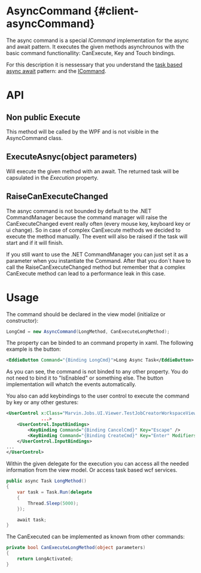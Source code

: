 AsyncCommand {#client-asyncCommand}
========

The async command is a special *ICommand* implementation for the async and await pattern. It executes the given methods asynchrounos with the basic command functionallity: CanExecute, Key and Touch bindings.

For this description it is nessessary that you understand the [task based async await](https://msdn.microsoft.com/de-de/library/hh191443.aspx) pattern: and the [ICommand](https://msdn.microsoft.com/de-de/library/system.windows.input.icommand(v=vs.110).aspx).

# API

## Non public Execute
This method will be called by the WPF and is not visible in the AsyncCommand class.

## ExecuteAsnyc(object parameters)
Will execute the given method with an await. The returned task will be capsulated in the *Execution* property.

## RaiseCanExecuteChanged
The asnyc command is not bounded by default to the .NET CommandManager because the command manager will raise the CanExecuteChanged event really often (every mouse key, keyboard key or ui change). 
So in case of complex CanExecute methods we decided to execute the method manually. The event will also be raised if the task will start and if it will finish.

If you still want to use the .NET CommandManager you can just set it as a parameter when you instantiate the Command. 
After that you don´t have to call the RaiseCanExecuteChanged method but remember that a complex CanExecute method can lead to a performance leak in this case.

# Usage
The command should be declared in the view model (initialize or constructor):
````cs
LongCmd = new AsyncCommand(LongMethod, CanExecuteLongMethod);
````

The property can be binded to an command property in xaml. The following example is the button:
````xml
<EddieButton Command="{Binding LongCmd}">Long Async Task</EddieButton>
````
As you can see, the command is not binded to any other property. You do not need to bind it to "IsEnabled" or something else. The button implementation will whatch the events automatically.

You also can add keybindings to the user control to execute the command by key or any other gestures:

````xml
<UserControl x:Class="Marvin.Jobs.UI.Viewer.TestJobCreatorWorkspaceView"
             ...>
    <UserControl.InputBindings>
        <KeyBinding Command="{Binding CancelCmd}" Key="Escape" />
        <KeyBinding Command="{Binding CreateCmd}" Key="Enter" Modifiers="Control"/>
    </UserControl.InputBindings>
...
</UserControl>
````

Within the given delegate for the execution you can access all the needed information from the view model. Or access task based wcf services.
````cs
public async Task LongMethod()
{
    var task = Task.Run(delegate
    {
        Thread.Sleep(5000);
    });

    await task;
}
````

The CanExecuted can be implemented as known from other commands:
````cs
private bool CanExecuteLongMethod(object parameters)
{
    return LongActivated;
}
````